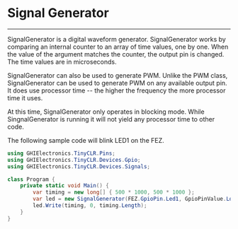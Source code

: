 # Signal Generator
---
SignalGenerator is a digital waveform generator. SignalGenerator works by comparing an internal counter to an array of time values, one by one. When the value of the argument matches the counter, the output pin is changed. The time values are in microseconds.

SignalGenerator can also be used to generate PWM. Unlike the PWM class, SignalGenerator can be used to generate PWM on any available output pin. It does use processor time -- the higher the frequency the more processor time it uses.

At this time, SignalGenerator only operates in blocking mode. While SingnalGenerator is running it will not yield any processor time to other code.

The following sample code will blink LED1 on the FEZ.

```csharp
using GHIElectronics.TinyCLR.Pins;
using GHIElectronics.TinyCLR.Devices.Gpio;
using GHIElectronics.TinyCLR.Devices.Signals;

class Program {
    private static void Main() {
        var timing = new long[] { 500 * 1000, 500 * 1000 };
        var led = new SignalGenerator(FEZ.GpioPin.Led1, GpioPinValue.Low);
        led.Write(timing, 0, timing.Length);
    }
}

```